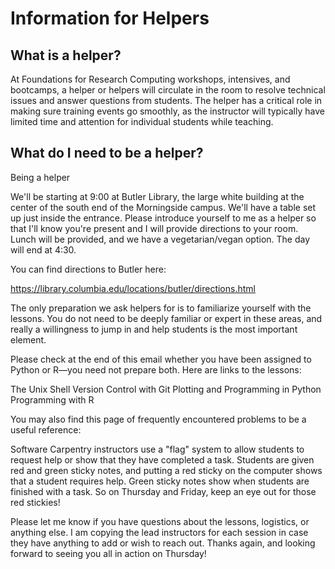 # Information for Helpers

## What is a helper?

At Foundations for Research Computing workshops, intensives, and bootcamps, a helper or helpers will circulate in the room to resolve technical issues and answer questions from students. The helper has a critical role in making sure training events go smoothly, as the instructor will typically have limited time and attention for individual students while teaching.

## What do I need to be a helper?

Being a helper


We'll be starting at 9:00 at Butler Library, the large white building at the center of the south end of the Morningside campus. We'll have a table set up just inside the entrance. Please introduce yourself to me as a helper so that I'll know you're present and I will provide directions to your room. Lunch will be provided, and we have a vegetarian/vegan option. The day will end at 4:30.

You can find directions to Butler here:

https://library.columbia.edu/locations/butler/directions.html

The only preparation we ask helpers for is to familiarize yourself with the lessons. You do not need to be deeply familiar or expert in these areas, and really a willingness to jump in and help students is the most important element.

Please check at the end of this email whether you have been assigned to Python or R—you need not prepare both. Here are links to the lessons:

The Unix Shell
Version Control with Git
Plotting and Programming in Python
Programming with R

You may also find this page of frequently encountered problems to be a useful reference:

Software Carpentry instructors use a "flag" system to allow students to request help or show that they have completed a task. Students are given red and green sticky notes, and putting a red sticky on the computer shows that a student requires help. Green sticky notes show when students are finished with a task. So on Thursday and Friday, keep an eye out for those red stickies!

Please let me know if you have questions about the lessons, logistics, or anything else. I am copying the lead instructors for each session in case they have anything to add or wish to reach out. Thanks again, and looking forward to seeing you all in action on Thursday!
